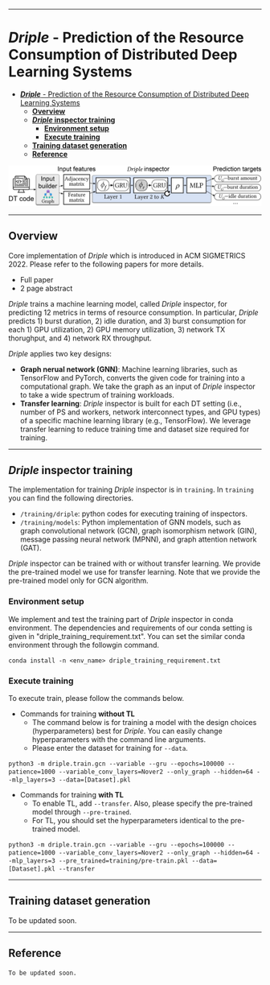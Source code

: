 
---

# ***Driple*** - Prediction of the Resource Consumption of Distributed Deep Learning Systems
- [***Driple*** - Prediction of the Resource Consumption of Distributed Deep Learning Systems](#driple---prediction-of-the-resource-consumption-of-distributed-deep-learning-systems)
  - [**Overview**](#overview)
  - [***Driple* inspector training**](#driple-inspector-training)
    - [**Environment setup**](#environment-setup)
    - [**Execute training**](#execute-training)
  - [**Training dataset generation**](#training-dataset-generation)
  - [**Reference**](#reference)

<img src="https://raw.githubusercontent.com/gsyang33/driple/master/others/structure.jpg" alt="*Driple* structure" width="600"/>


---
## **Overview**
Core implementation of *Driple* which is introduced in ACM SIGMETRICS 2022. Please refer to the following papers for more details.
 - Full paper
 - 2 page abstract


*Driple* trains a machine learning model, called *Driple* inspector, for predicting 12 metrics in terms of resource consumption. In particular, *Driple* predicts 1) burst duration, 2) idle duration, and 3) burst consumption for each 1) GPU utilization, 2) GPU memory utilization, 3) network TX thorughput, and 4) network RX throughput.

*Driple* applies two key designs:
  - **Graph nerual network (GNN)**: Machine learning libraries, such as TensorFlow and PyTorch, converts the given code for training into a computational graph. We take the graph as an input of *Driple* inspector to take a wide spectrum of training workloads.
  - **Transfer learning**: *Driple* inspector is built for each DT setting (i.e., number of PS and workers, network interconnect types, and GPU types) of a specific machine learning library (e.g., TensorFlow). We leverage transfer learning to reduce training time and dataset size required for training.

---
## ***Driple* inspector training**

The implementation for training *Driple* inspector is in `training`. In `training` you can find the following directories.
- `/training/driple`: python codes for executing training of inspectors.
- `/training/models`: Python implementation of GNN models, such as graph convolutional network (GCN), graph isomorphism network (GIN), message passing neural network (MPNN), and graph attention network (GAT).

*Driple* inspector can be trained with or without transfer learning. We provide the pre-trained model we use for transfer learning. Note that we provide the pre-trained model only for GCN algorithm.

### **Environment setup**
We implement and test the training part of *Driple* inspector in conda environment.
The dependencies and requirements of our conda setting is given in "driple_training_requirement.txt". You can set the similar conda environment through the followgin command.
```
conda install -n <env_name> driple_training_requirement.txt
```

### **Execute training**
To execute train, please follow the commands below. 

- Commands for training **without TL**
  - The command below is for training a model with the design choices (hyperparameters) best for *Driple*. You can easily change hyperparameters with the command line arguments.
  - Please enter the dataset for training for `--data`.
```
python3 -m driple.train.gcn --variable --gru --epochs=100000 --patience=1000 --variable_conv_layers=Nover2 --only_graph --hidden=64 --mlp_layers=3 --data=[Dataset].pkl 
```



- Commands for training **with TL**
  - To enable TL, add `--transfer`. Also, please specify the pre-trained model through `--pre-trained`.
  - For TL, you should set the hyperparameters identical to the pre-trained model.
```
python3 -m driple.train.gcn --variable --gru --epochs=100000 --patience=1000 --variable_conv_layers=Nover2 --only_graph --hidden=64 --mlp_layers=3 --pre_trained=training/pre-train.pkl --data=[Dataset].pkl --transfer
```



---
## **Training dataset generation**
To be updated soon.

---
## **Reference**
```
To be updated soon.

```
